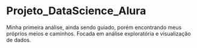 # Projeto_DataScience_Alura
Minha primeira análise, ainda sendo guiado, porém encontrando meus próprios meios e caminhos. Focada em análise exploratória e visualização de dados.
